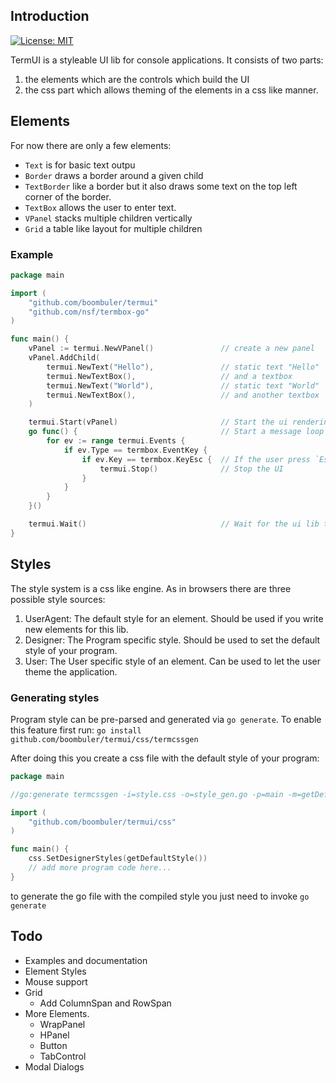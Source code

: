 ## Introduction

[![License: MIT](https://img.shields.io/:license-MIT-blue.svg)](http://opensource.org/licenses/MIT)

TermUI is a styleable UI lib for console applications. It consists of two parts:
1) the elements which are the controls which build the UI
2) the css part which allows theming of the elements in a css like manner.

## Elements
For now there are only a few elements:
* `Text` is for basic text outpu
* `Border` draws a border around a given child
* `TextBorder` like a border but it also draws some text on the top left corner of the border.
* `TextBox` allows the user to enter text.
* `VPanel` stacks multiple children vertically
* `Grid` a table like layout for multiple children

### Example

```go
package main

import (
    "github.com/boombuler/termui"
    "github.com/nsf/termbox-go"
)

func main() {
    vPanel := termui.NewVPanel()               // create a new panel
    vPanel.AddChild(
        termui.NewText("Hello"),               // static text "Hello"
        termui.NewTextBox(),                   // and a textbox
        termui.NewText("World"),               // static text "World"
        termui.NewTextBox(),                   // and another textbox
    )

    termui.Start(vPanel)                       // Start the ui rendering.
    go func() {                                // Start a message loop for unhandled events.
        for ev := range termui.Events {
            if ev.Type == termbox.EventKey {
                if ev.Key == termbox.KeyEsc {  // If the user press `Esc`:
                    termui.Stop()              // Stop the UI
                }
            }
        }
    }()

    termui.Wait()                              // Wait for the ui lib to finish.
}
```

## Styles
The style system is a css like engine. As in browsers there are three possible style sources:
1) UserAgent:
   The default style for an element. Should be used if you write new elements for this lib.
2) Designer:
   The Program specific style. Should be used to set the default style of your program.
3) User:
   The User specific style of an element. Can be used to let the user theme the application.


### Generating styles
Program style can be pre-parsed and generated via `go generate`.
To enable this feature first run: `go install github.com/boombuler/termui/css/termcssgen`

After doing this you create a css file with the default style of your program:

```go
package main

//go:generate termcssgen -i=style.css -o=style_gen.go -p=main -m=getDefaultStyle

import (
    "github.com/boombuler/termui/css"
)

func main() {
    css.SetDesignerStyles(getDefaultStyle())
    // add more program code here...
}
```

to generate the go file with the compiled style you just need to invoke `go generate`


## Todo
* Examples and documentation
* Element Styles
* Mouse support
* Grid
  * Add ColumnSpan and RowSpan
* More Elements.
  * WrapPanel
  * HPanel
  * Button
  * TabControl
* Modal Dialogs